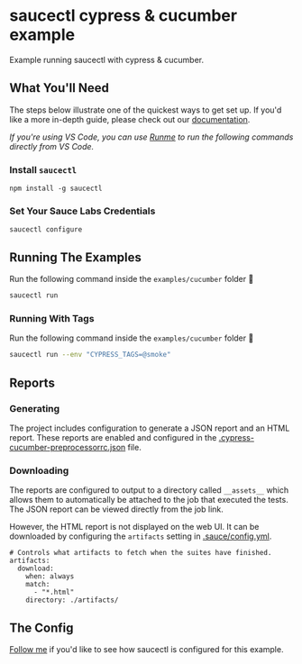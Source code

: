 # saucectl cypress & cucumber example

Example running saucectl with cypress & cucumber.

## What You'll Need

The steps below illustrate one of the quickest ways to get set up. If you'd like a more in-depth guide, please check out
our [documentation](https://docs.saucelabs.com/dev/cli/saucectl/#installing-saucectl).

_If you're using VS Code, you can use [Runme](https://marketplace.visualstudio.com/items?itemName=stateful.runme) to run the following commands directly from VS Code._

### Install `saucectl`

```shell
npm install -g saucectl
```

### Set Your Sauce Labs Credentials

```shell
saucectl configure
```

## Running The Examples

Run the following command inside the `examples/cucumber` folder :rocket:

```bash
saucectl run
```

### Running With Tags

Run the following command inside the `examples/cucumber` folder :rocket:

```bash
saucectl run --env "CYPRESS_TAGS=@smoke"
```

## Reports

### Generating

The project includes configuration to generate a JSON report and an HTML
report. These reports are enabled and configured in the
[.cypress-cucumber-preprocessorrc.json](./.cypress-cucumber-preprocessorrc.json)
file.

### Downloading

The reports are configured to output to a directory called `__assets__` which
allows them to automatically be attached to the job that executed the tests. The
JSON report can be viewed directly from the job link.

However, the HTML report is not displayed on the web UI. It can be downloaded by 
configuring the `artifacts` setting in [.sauce/config.yml](.sauce/config.yml).

```
# Controls what artifacts to fetch when the suites have finished.
artifacts:
  download:
    when: always
    match:
      - "*.html"
    directory: ./artifacts/
```

## The Config

[Follow me](.sauce/config.yml) if you'd like to see how saucectl is configured for this example.

